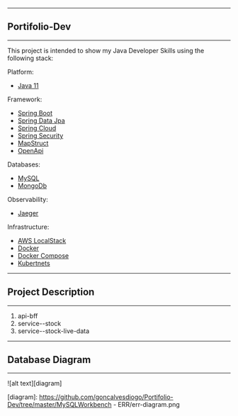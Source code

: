 
---
## Portifolio-Dev
---
This project is intended to show my Java Developer Skills using the following stack:

Platform:
* [Java 11](https://openjdk.org/projects/jdk/11/)

Framework:
* [Spring Boot](https://spring.io/projects/spring-boot)
* [Spring Data Jpa](https://spring.io/projects/spring-data-jpa)
* [Spring Cloud](https://spring.io/projects/spring-cloud)
* [Spring Security](https://spring.io/projects/spring-security)
* [MapStruct](https://mapstruct.org/)
* [OpenApi](https://www.openapis.org/)

Databases:
* [MySQL](https://www.mysql.com/)
* [MongoDb](https://www.mongodb.com/pt-br/)

Observability:
* [Jaeger](https://www.jaegertracing.io/)

Infrastructure:
* [AWS LocalStack](https://github.com/localstack/localstack)
* [Docker](https://www.docker.com/)
* [Docker Compose](https://docs.docker.com/compose/)
* [Kubertnets](https://kubernetes.io/pt-br/)

---
## Project Description
---
1. api-bff
2. service--stock
3. service--stock-live-data


---
## Database Diagram
---
![alt text][diagram]





[diagram]: https://github.com/goncalvesdiogo/Portifolio-Dev/tree/master/MySQLWorkbench - ERR/err-diagram.png





